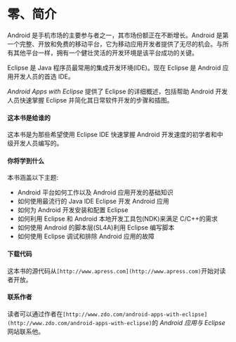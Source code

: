 # 零、简介

Android 是手机市场的主要参与者之一，其市场份额正在不断增长。Android 是第一个完整、开放和免费的移动平台，它为移动应用开发者提供了无尽的机会。与所有其他平台一样，拥有一个健壮灵活的开发环境是该平台成功的关键。

Eclipse 是 Java 程序员最常用的集成开发环境(IDE)。现在 Eclipse 是 Android 应用开发人员的首选 IDE。

*Android Apps with Eclipse* 提供了 Eclipse 的详细概述，包括帮助 Android 开发人员快速掌握 Eclipse 并简化其日常软件开发的步骤和插图。

#### 这本书是给谁的

这本书是为那些希望使用 Eclipse IDE 快速掌握 Android 开发速度的初学者和中级开发人员编写的。

#### 你将学到什么

本书涵盖以下主题:

*   Android 平台如何工作以及 Android 应用开发的基础知识
*   如何使用最流行的 Java IDE Eclipse 开发 Android 应用
*   如何为 Android 开发安装和配置 Eclipse
*   如何利用 Eclipse 和 Android 本地开发工具包(NDK)来满足 C/C++的需求
*   如何使用 Android 的脚本层(SL4A)利用 Eclipse 编写脚本
*   如何使用 Eclipse 调试和排除 Android 应用的故障

#### 下载代码

这本书的源代码从`[http://www.apress.com](http://www.apress.com)`开始对读者开放。

#### 联系作者

读者可以通过作者在`[http://www.zdo.com/android-apps-with-eclipse](http://www.zdo.com/android-apps-with-eclipse)`的 *Android 应用与 Eclipse* 网站联系他。